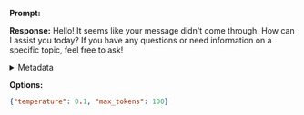 **Prompt:**


**Response:**
Hello! It seems like your message didn't come through. How can I assist you today? If you have any questions or need information on a specific topic, feel free to ask!

<details><summary>Metadata</summary>

- Duration: 2806 ms
- Datetime: 2023-11-24T13:24:05.615879
- Model: gpt-4-1106-preview

</details>

**Options:**
```json
{"temperature": 0.1, "max_tokens": 100}
```

